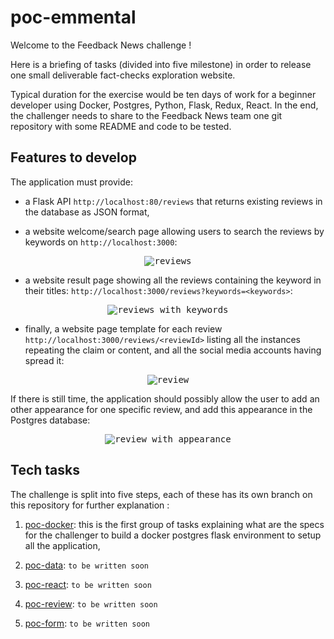 # poc-emmental

Welcome to the Feedback News challenge !

Here is a briefing of tasks (divided into five milestone) in order to release
one small deliverable fact-checks exploration website.

Typical duration for the exercise would be ten days of work for a beginner developer
using Docker, Postgres, Python, Flask, Redux, React. In the end, the challenger needs to share to the Feedback News team one git repository with some README and code to be tested.

## Features to develop

The application must provide:

- a Flask API `http://localhost:80/reviews` that returns existing reviews in the database as JSON format,

- a website welcome/search page allowing users to search the reviews by keywords on `http://localhost:3000`:
<p align="center">
  <kbd>
    <img
      alt="reviews"
      src="https://raw.githubusercontent.com/feedback-news/poc-emmental/master/images/reviews.png"
    />
  </kbd>
</p>

- a website result page showing all the reviews containing the keyword in their titles: `http://localhost:3000/reviews?keywords=<keywords>`:  
<p align="center">
  <kbd>
    <img
      alt="reviews with keywords"
      src="https://raw.githubusercontent.com/feedback-news/poc-emmental/master/images/reviews_with_keywords.png"
    />
  </kbd>
</p>

- finally, a website page template for each review `http://localhost:3000/reviews/<reviewId>` listing all the instances repeating the claim or content, and all the social media accounts having spread it:
<p align="center">
  <kbd>
    <img
      alt="review"
      src="https://raw.githubusercontent.com/feedback-news/poc-emmental/master/images/review.png"
    />
  </kbd>
</p>

If there is still time, the application should possibly allow the user to add an other appearance for one specific review, and add this appearance in the Postgres database:
<p align="center">
  <kbd>
    <img
      alt="review with appearance"
      src="https://raw.githubusercontent.com/feedback-news/poc-emmental/master/images/review_with_appearance.png"
    />
  </kbd>
</p>


## Tech tasks

The challenge is split into five steps, each of these has its own branch on this repository for further explanation :

  1. [poc-docker](https://github.com/feedback-news/poc-emmental/tree/poc-docker): this is the first group of tasks explaining what are the specs for the challenger to build a docker postgres flask environment to setup all the application,

  2. [poc-data](https://github.com/feedback-news/poc-emmental/tree/poc-data): `to be written soon`

  3. [poc-react](https://github.com/feedback-news/poc-emmental/tree/poc-react): `to be written soon`

  4. [poc-review](https://github.com/feedback-news/poc-emmental/tree/poc-review): `to be written soon`

  5. [poc-form](https://github.com/feedback-news/poc-emmental/tree/poc-form): `to be written soon`
